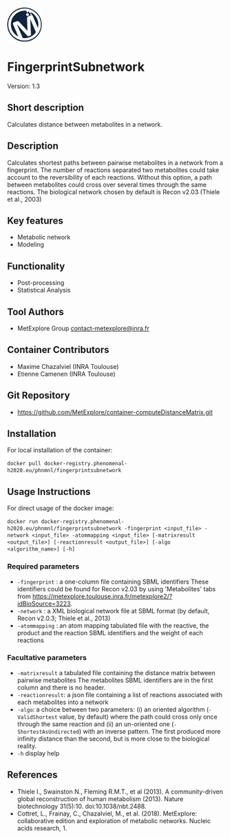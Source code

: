 ![LOGO](Logo_Metexplore.png)
# FingerprintSubnetwork

Version: 1.3

## Short description
Calculates distance between metabolites in a network.

## Description
Calculates shortest paths between pairwise metabolites in a network from a fingerprint. The number of reactions separated two metabolites could take account to the reversibility of each reactions. Without this option, a path between metabolites could cross over several times through the same reactions. The biological network chosen by default is Recon v2.03 (Thiele et al., 2003)

## Key features
- Metabolic network
- Modeling

## Functionality
- Post-processing
- Statistical Analysis

## Tool Authors
- MetExplore Group contact-metexplore@inra.fr

## Container Contributors
- Maxime Chazalviel (INRA Toulouse)
- Etienne Camenen (INRA Toulouse)

## Git Repository
- https://github.com/MetExplore/container-computeDistanceMatrix.git

## Installation
For local installation of the container:
```
docker pull docker-registry.phenomenal-h2020.eu/phnmnl/fingerprintsubnetwork
```

## Usage Instructions
For direct usage of the docker image:

```
docker run docker-registry.phenomenal-h2020.eu/phnmnl/fingerprintsubnetwork -fingerprint <input_file> -network <input_file> -atommapping <input_file> [-matrixresult <output_file>] [-reactionresult <output_file>] [-algo <algorithm_name>] [-h]
```

### Required  parameters
- ```-fingerprint``` :  a one-column file containing SBML identifiers These identifiers could be found for Recon v2.03 by using 'Metabolites' tabs from https://metexplore.toulouse.inra.fr/metexplore2/?idBioSource=3223.
- ```-network``` : a XML biological network file at SBML format (by default, Recon v2.0.3; Thiele et al., 2013)
- ```-atommapping``` : an atom mapping tabulated file with the reactive, the product and the reaction SBML identifiers and the weight of each reactions

### Facultative parameters 
- ```-matrixresult``` a tabulated file containing the distance matrix between pairwise metabolites The metabolites SBML identifiers are in the first column and there is no header.
- ```-reactionresult```: a json file containing a list of reactions associated with each metabolites into a network
- ```-algo```: a choice between two parameters: (i) an oriented algorithm (```-ValidShortest``` value, by default) where the path could cross only once through the same reaction and (ii) an un-oriented one (```-ShortestAsUndirected```) with an inverse pattern. The first produced more infinity distance than the second, but is more close to the biological reality. 
- ```-h``` display help

## References
- Thiele I., Swainston N., Fleming R.M.T., et al (2013). A community-driven global reconstruction of human metabolism (2013). Nature biotechnology 31(5):10. doi:10.1038/nbt.2488.
- Cottret, L., Frainay, C., Chazalviel, M., et al. (2018). MetExplore: collaborative edition and exploration of metabolic networks. Nucleic acids research, 1.
